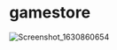 # gamestore
![Screenshot_1630860654](https://user-images.githubusercontent.com/82755744/132135395-fe42f91f-594c-47bf-aa20-1182222d20dc.png)
